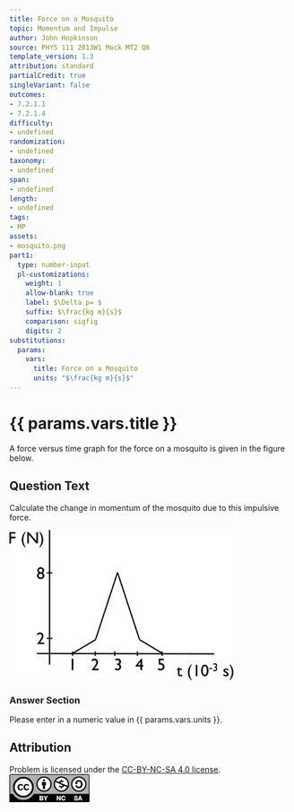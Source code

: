 ```yaml
---
title: Force on a Mosquito
topic: Momentum and Impulse
author: John Hopkinson
source: PHYS 111 2013W1 Mock MT2 Q6
template_version: 1.3
attribution: standard
partialCredit: true
singleVariant: false
outcomes:
- 7.2.1.1
- 7.2.1.4
difficulty:
- undefined
randomization:
- undefined
taxonomy:
- undefined
span:
- undefined
length:
- undefined
tags:
- MP
assets:
- mosquito.png
part1:
  type: number-input
  pl-customizations:
    weight: 1
    allow-blank: true
    label: $\Delta p= $
    suffix: $\frac{kg m}{s}$
    comparison: sigfig
    digits: 2
substitutions:
  params:
    vars:
      title: Force on a Mosquito
      units: "$\frac{kg m}{s}$"
---
```

# {{ params.vars.title }}
A force versus time graph for the force on a mosquito is given in the figure below.

## Question Text

Calculate the change in momentum of the mosquito due to this impulsive force.

<img src="mosquito.png" width=400px alt = "A graph of force in Newtons versus time in seconds times ten to the negative 3 (milliseconds). The Force increases from 0 to 2 Newtons in the first millisecond, then from 2 to 8 Newtons in the second increment, then 8 to 2 Newtons in the third increment and 2 to 0 Newtons in the fourth increment" >

### Answer Section

Please enter in a numeric value in {{ params.vars.units }}.

## Attribution

Problem is licensed under the [CC-BY-NC-SA 4.0 license](https://creativecommons.org/licenses/by-nc-sa/4.0/).<br> ![The Creative Commons 4.0 license requiring attribution-BY, non-commercial-NC, and share-alike-SA license.](https://raw.githubusercontent.com/firasm/bits/master/by-nc-sa.png)